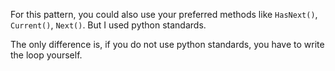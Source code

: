 For this pattern, you could also use your preferred methods like `HasNext()`, `Current()`, `Next()`. But I used python standards. 

The only difference is, if you do not use python standards, you have to write the loop yourself. 